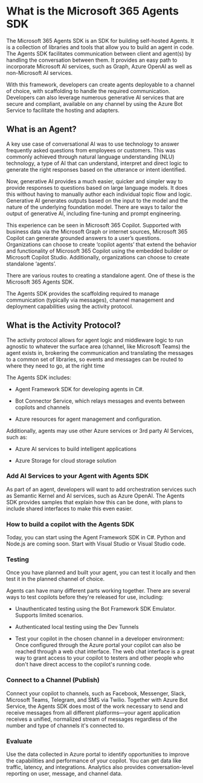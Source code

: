 # What is the Microsoft 365 Agents SDK

The Microsoft 365 Agents SDK is an SDK for building self-hosted Agents. It is a collection of libraries and tools that allow you to build an agent in code. The Agents SDK facilitates communication between client and agent(s) by handling the conversation between them. It provides an easy path to incorporate Microsoft AI services, such as Graph, Azure OpenAI as well as non-Microsoft AI services.  

With this framework, developers can create agents deployable to a channel of choice, with scaffolding to handle the required communication. Developers can also leverage numerous generative AI services that are secure and compliant, available on any channel by using the Azure Bot Service to facilitate the hosting and adapters.  

## What is an Agent?

A key use case of conversational AI was to use technology to answer frequently asked questions from employees or customers. This was commonly achieved through natural language understanding (NLU) technology, a type of AI that can understand, interpret and direct logic to generate the right responses based on the utterance or intent identified.  

Now, generative AI provides a much easier, quicker and simpler way to provide responses to questions based on large language models. It does this without having to manually author each individual topic flow and logic. Generative AI generates outputs based on the input to the model and the nature of the underlying foundation model. There are ways to tailor the output of generative AI, including fine-tuning and prompt engineering. 

This experience can be seen in Microsoft 365 Copilot.  Supported with business data via the Microsoft Graph or internet sources, Microsoft 365 Copilot can generate grounded answers to a user’s questions. Organizations can choose to create ‘copilot agents’ that extend the behavior and functionality of Microsoft 365 Copilot using the embedded builder or Microsoft Copilot Studio. Additionally, organizations can choose to create standalone ‘agents’. 

There are various routes to creating a standalone agent. One of these is the Microsoft 365 Agents SDK.

The Agents SDK provides the scaffolding required to manage communication (typically via messages), channel management and deployment capabilities using the activity protocol. 

## What is the Activity Protocol?

The activity protocol allows for agent logic and middleware logic to run agnostic to whatever the surface area (channel, like Microsoft Teams) the agent exists in, brokering the communication and translating the messages to a common set of libraries, so events and messages can be routed to where they need to go, at the right time

The Agents SDK includes: 

- Agent Framework SDK for developing agents in C#. 

- Bot Connector Service, which relays messages and events between copilots and channels 

- Azure resources for agent management and configuration. 

Additionally, agents may use other Azure services or 3rd party AI Services, such as: 

- Azure AI services to build intelligent applications 

- Azure Storage for cloud storage solution 

### Add AI Services to your Agent with Agents SDK

As part of an agent, developers will want to add orchestration services such as Semantic Kernel and AI services, such as Azure OpenAI. The Agents SDK provides samples that explain how this can be done, with plans to include shared interfaces to make this even easier.  

### How to build a copilot with the Agents SDK

Today, you can start using the Agent Framework SDK in C#. Python and Node.js are coming soon. Start with Visual Studio or Visual Studio code.  

### Testing 

Once you have planned and built your agent, you can test it locally and then test it in the planned channel of choice. 

Agents can have many different parts working together. There are several ways to test copilots before they're released for use, including:

- Unauthenticated testing using the Bot Framework SDK Emulator. Supports limited scenarios. 

- Authenticated local testing using the Dev Tunnels 

- Test your copilot in the chosen channel in a developer environment: Once configured through the Azure portal your copilot can also be reached through a web chat interface. The web chat interface is a great way to grant access to your copilot to testers and other people who don't have direct access to the copilot's running code. 

### Connect to a Channel (Publish) 

Connect your copilot to channels, such as Facebook, Messenger, Slack, Microsoft Teams, Telegram, and SMS via Twilio. Together with Azure Bot Service, the Agents SDK does most of the work necessary to send and receive messages from all different platforms—your agent application receives a unified, normalized stream of messages regardless of the number and type of channels it's connected to. 

### Evaluate 

Use the data collected in Azure portal to identify opportunities to improve the capabilities and performance of your copilot. You can get data like traffic, latency, and integrations. Analytics also provides conversation-level reporting on user, message, and channel data. 
